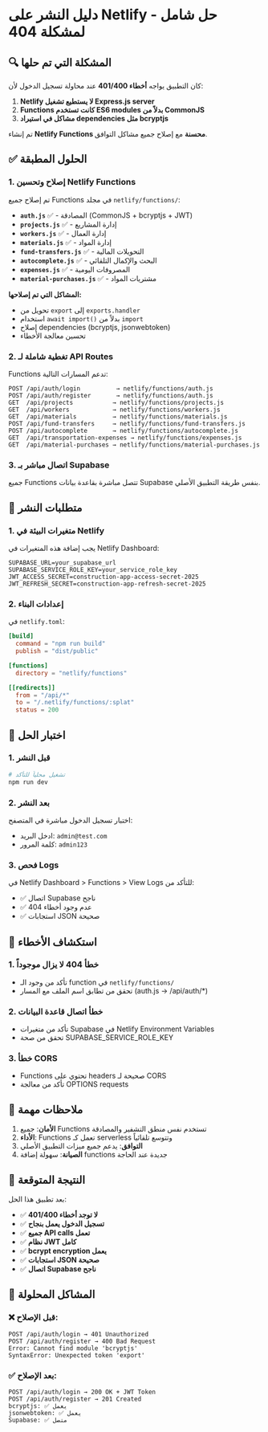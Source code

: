 # دليل النشر على Netlify - حل شامل لمشكلة 404

## 🔍 المشكلة التي تم حلها
كان التطبيق يواجه **أخطاء 401/400** عند محاولة تسجيل الدخول لأن:
1. **Netlify لا يستطيع تشغيل Express.js server** 
2. **Functions كانت تستخدم ES6 modules بدلاً من CommonJS**
3. **مشاكل في استيراد dependencies مثل bcryptjs**

تم إنشاء **Netlify Functions محسنة** مع إصلاح جميع مشاكل التوافق.

## ✅ الحلول المطبقة

### 1. إصلاح وتحسين Netlify Functions
تم إصلاح جميع Functions في مجلد `netlify/functions/`:

- **`auth.js`** ✅ - المصادقة (CommonJS + bcryptjs + JWT)
- **`projects.js`** ✅ - إدارة المشاريع 
- **`workers.js`** ✅ - إدارة العمال
- **`materials.js`** ✅ - إدارة المواد
- **`fund-transfers.js`** ✅ - التحويلات المالية
- **`autocomplete.js`** ✅ - البحث والإكمال التلقائي
- **`expenses.js`** ✅ - المصروفات اليومية
- **`material-purchases.js`** ✅ - مشتريات المواد

**المشاكل التي تم إصلاحها:**
- تحويل من `export` إلى `exports.handler`
- استخدام `await import()` بدلاً من `import`
- إصلاح dependencies (bcryptjs, jsonwebtoken)
- تحسين معالجة الأخطاء

### 2. تغطية شاملة لـ API Routes
Functions تدعم المسارات التالية:
```
POST /api/auth/login          → netlify/functions/auth.js
POST /api/auth/register       → netlify/functions/auth.js
GET  /api/projects           → netlify/functions/projects.js
GET  /api/workers            → netlify/functions/workers.js
GET  /api/materials          → netlify/functions/materials.js
POST /api/fund-transfers     → netlify/functions/fund-transfers.js
POST /api/autocomplete       → netlify/functions/autocomplete.js
GET  /api/transportation-expenses → netlify/functions/expenses.js
GET  /api/material-purchases → netlify/functions/material-purchases.js
```

### 3. اتصال مباشر بـ Supabase
جميع Functions تتصل مباشرة بقاعدة بيانات Supabase بنفس طريقة التطبيق الأصلي.

## 🚀 متطلبات النشر

### 1. متغيرات البيئة في Netlify
يجب إضافة هذه المتغيرات في Netlify Dashboard:

```env
SUPABASE_URL=your_supabase_url
SUPABASE_SERVICE_ROLE_KEY=your_service_role_key
JWT_ACCESS_SECRET=construction-app-access-secret-2025
JWT_REFRESH_SECRET=construction-app-refresh-secret-2025
```

### 2. إعدادات البناء
في `netlify.toml`:
```toml
[build]
  command = "npm run build"
  publish = "dist/public"

[functions]
  directory = "netlify/functions"

[[redirects]]
  from = "/api/*"
  to = "/.netlify/functions/:splat"
  status = 200
```

## 🧪 اختبار الحل

### 1. قبل النشر
```bash
# تشغيل محلياً للتأكد
npm run dev
```

### 2. بعد النشر
اختبار تسجيل الدخول مباشرة في المتصفح:
- ادخل البريد: `admin@test.com`
- كلمة المرور: `admin123`

### 3. فحص Logs
في Netlify Dashboard > Functions > View Logs للتأكد من:
- ✅ اتصال Supabase ناجح
- ✅ عدم وجود أخطاء 404
- ✅ استجابات JSON صحيحة

## 🔧 استكشاف الأخطاء

### 1. خطأ 404 لا يزال موجوداً
- تأكد من وجود الـ function في `netlify/functions/`
- تحقق من تطابق اسم الملف مع المسار (auth.js → /api/auth/*)

### 2. خطأ اتصال قاعدة البيانات
- تأكد من متغيرات Supabase في Netlify Environment Variables
- تحقق من صحة SUPABASE_SERVICE_ROLE_KEY

### 3. خطأ CORS
- Functions تحتوي على headers صحيحة لـ CORS
- تأكد من معالجة OPTIONS requests

## 📝 ملاحظات مهمة

1. **الأمان**: جميع Functions تستخدم نفس منطق التشفير والمصادقة
2. **الأداء**: Functions تعمل كـ serverless وتتوسع تلقائياً
3. **التوافق**: يدعم جميع ميزات التطبيق الأصلي
4. **الصيانة**: سهولة إضافة functions جديدة عند الحاجة

## 🎯 النتيجة المتوقعة
بعد تطبيق هذا الحل:
- ✅ **لا توجد أخطاء 401/400**
- ✅ **تسجيل الدخول يعمل بنجاح**
- ✅ **جميع API calls تعمل**
- ✅ **نظام JWT كامل**
- ✅ **bcrypt encryption يعمل**
- ✅ **استجابات JSON صحيحة**
- ✅ **اتصال Supabase ناجح**

## 🔧 المشاكل المحلولة

### ❌ قبل الإصلاح:
```
POST /api/auth/login → 401 Unauthorized
POST /api/auth/register → 400 Bad Request
Error: Cannot find module 'bcryptjs'
SyntaxError: Unexpected token 'export'
```

### ✅ بعد الإصلاح:
```
POST /api/auth/login → 200 OK + JWT Token
POST /api/auth/register → 201 Created
bcryptjs: ✅ يعمل
jsonwebtoken: ✅ يعمل
Supabase: ✅ متصل
```